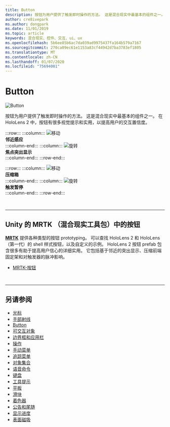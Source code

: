 ```yaml
---
title: Button
description: 按钮为用户提供了触发即时操作的方法。 这是混合现实中最基本的组件之一。
author: cre8ivepark
ms.author: dongpark
ms.date: 11/01/2019
ms.topic: article
keywords: 混合现实、控件、交互、ui、ux
ms.openlocfilehash: 5b6ee85b6ac7da039ad9975437fa164b579a7167
ms.sourcegitcommit: 270ca09ec61e1153a83cf44942d7ba3783ef1805
ms.translationtype: MT
ms.contentlocale: zh-CN
ms.lasthandoff: 01/07/2020
ms.locfileid: "75694001"
---
```

# <a name="button"></a>Button

![Button](images/UX/UX_Hero_Button.jpg)

按钮为用户提供了触发即时操作的方法。 这是混合现实中最基本的组件之一。 在 HoloLens 2 中，按钮有很多视觉提示和实用，以提高用户的交互置信度。 


:::row:::
    :::column:::
       ![移动](images/UX/UX_Button_Affordance_ProximityLight.jpg)<br>
       **邻近感应**<br>
    :::column-end:::
    :::column:::
       ![旋转](images/UX/UX_Button_Affordance_FocusHighlight.jpg)<br>
        **焦点突出显示**<br>
    :::column-end:::
:::row-end:::

:::row:::
    :::column:::
       ![移动](images/UX/UX_Button_Affordance_Compression.jpg)<br>
       **压缩箱**<br>
    :::column-end:::
    :::column:::
       ![旋转](images/UX/UX_Button_Affordance_Pulse.jpg)<br>
        **触发暂停**<br>
    :::column-end:::
:::row-end:::

<br>


---

## <a name="button-in-mrtkmixed-reality-toolkit-for-unity"></a>Unity 的 MRTK （混合现实工具包）中的按钮
**[MRTK](https://github.com/Microsoft/MixedRealityToolkit-Unity)** 提供各种类型的按钮 prototyping。 可以查找 HoloLens 2 和 HoloLens （第一代）的 shell 样式按钮，以及自定义的示例。 HoloLens 2 按钮 prefab 包含很多有助于提高用户信心的详细实用。 它包括基于邻近的突出显示、压缩前端固定架和对触发器的脉冲影响。

* [MRTK-按钮](https://microsoft.github.io/MixedRealityToolkit-Unity/Documentation/README_Button.html)



<br>

---


## <a name="see-also"></a>另请参阅

* [光标](cursors.md)
* [手部射线](point-and-commit.md)
* [Button](button.md)
* [可交互对象](interactable-object.md)
* [边界框和应用栏](app-bar-and-bounding-box.md)
* [操作](direct-manipulation.md)
* [手动菜单](hand-menu.md)
* [追踪菜单](near-menu.md)
* [对象集合](object-collection.md)
* [语音命令](voice-input.md)
* [键盘](keyboard.md)
* [工具提示](tooltip.md)
* [平板](slate.md)
* [滑块](slider.md)
* [着色器](shader.md)
* [公告和尾随](billboarding-and-tag-along.md)
* [显示进度](progress.md)
* [表面磁吸](surface-magnetism.md)
